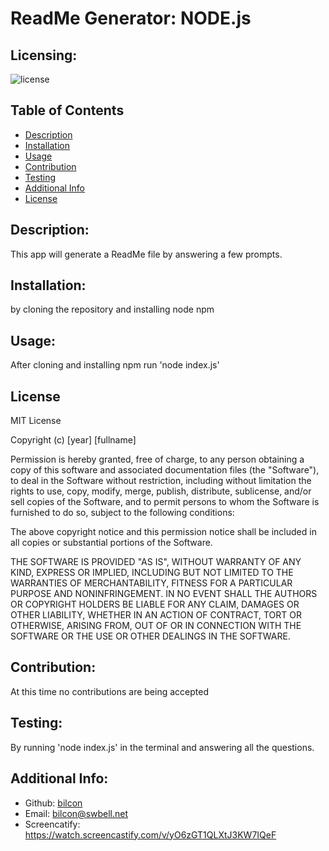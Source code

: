 # ReadMe Generator: NODE.js

  ## Licensing:
  ![license](https://img.shields.io/badge/license-MIT-blue)


  ## Table of Contents 
  - [Description](#description)
  - [Installation](#installation)
  - [Usage](#usage)
  - [Contribution](#contribution)
  - [Testing](#testing)
  - [Additional Info](#additional-info)
  - [License](#license)

  ## Description:
  This app will generate a ReadMe file by answering a few prompts.

  ## Installation:
  by cloning the repository and installing node npm

  ## Usage:
  After cloning and installing npm run 'node index.js'

  ## License 
 
  MIT License

  Copyright (c) [year] [fullname]

  Permission is hereby granted, free of charge, to any person obtaining a copy
  of this software and associated documentation files (the "Software"), to deal
  in the Software without restriction, including without limitation the rights
  to use, copy, modify, merge, publish, distribute, sublicense, and/or sell
  copies of the Software, and to permit persons to whom the Software is
  furnished to do so, subject to the following conditions:

  The above copyright notice and this permission notice shall be included in all
  copies or substantial portions of the Software.

  THE SOFTWARE IS PROVIDED "AS IS", WITHOUT WARRANTY OF ANY KIND, EXPRESS OR
  IMPLIED, INCLUDING BUT NOT LIMITED TO THE WARRANTIES OF MERCHANTABILITY,
  FITNESS FOR A PARTICULAR PURPOSE AND NONINFRINGEMENT. IN NO EVENT SHALL THE
  AUTHORS OR COPYRIGHT HOLDERS BE LIABLE FOR ANY CLAIM, DAMAGES OR OTHER
  LIABILITY, WHETHER IN AN ACTION OF CONTRACT, TORT OR OTHERWISE, ARISING FROM,
  OUT OF OR IN CONNECTION WITH THE SOFTWARE OR THE USE OR OTHER DEALINGS IN THE
  SOFTWARE.   

  ## Contribution:
  At this time no contributions are being accepted

  ## Testing:
  By running 'node index.js' in the terminal and answering all the questions.

  ## Additional Info:
  - Github: [bilcon](https://github.com/bilcon/readme-generator)
  - Email: bilcon@swbell.net
  - Screencatify: https://watch.screencastify.com/v/yO6zGT1QLXtJ3KW7IQeF

  